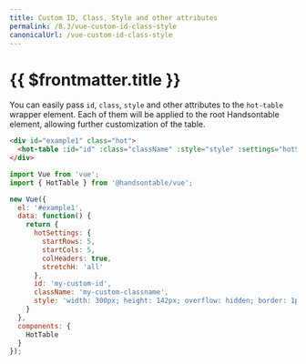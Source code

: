 ```yaml
---
title: Custom ID, Class, Style and other attributes
permalink: /8.3/vue-custom-id-class-style
canonicalUrl: /vue-custom-id-class-style
---
```


# {{ $frontmatter.title }}

You can easily pass `id`, `class`, `style` and other attributes to the `hot-table` wrapper element.
Each of them will be applied to the root Handsontable element, allowing further customization of the table.

```html
<div id="example1" class="hot">
  <hot-table :id="id" :class="className" :style="style" :settings="hotSettings"></hot-table>
</div>
```

```js
import Vue from 'vue';
import { HotTable } from '@handsontable/vue';

new Vue({
  el: '#example1',
  data: function() {
    return {
      hotSettings: {
        startRows: 5,
        startCols: 5,
        colHeaders: true,
        stretchH: 'all'
      },
      id: 'my-custom-id',
      className: 'my-custom-classname',
      style: 'width: 300px; height: 142px; overflow: hidden; border: 1px solid red;'
    }
  },
  components: {
    HotTable
  }
});
```
